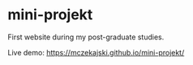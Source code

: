 # mini-projekt

First website during my post-graduate studies.

Live demo: https://mczekajski.github.io/mini-projekt/
